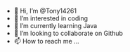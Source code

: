 - 👋 Hi, I’m @Tony14261
- 👀 I’m interested in coding
- 🌱 I’m currently learning Java
- 💞️ I’m looking to collaborate on Github
- 📫 How to reach me ...

<!---
Tony14261/Tony14261 is a ✨ special ✨ repository because its `README.md` (this file) appears on your GitHub profile.
You can click the Preview link to take a look at your changes.
--->
